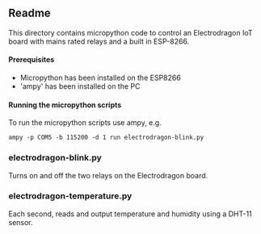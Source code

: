 ## Readme

This directory contains micropython code to control an Electrodragon IoT board with mains rated relays and a built in ESP-8266.


#### Prerequisites

- Micropython has been installed on the ESP8266
- 'ampy' has been installed on the PC

#### Running the micropython scripts

To run the micropython scripts use ampy, e.g.

`ampy -p COM5 -b 115200 -d 1 run electrodragon-blink.py`

### electrodragon-blink.py

Turns on and off the two relays on the Electrodragon board.

### electrodragon-temperature.py

Each second, reads and output temperature and humidity using a DHT-11 sensor.

